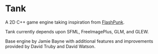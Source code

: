 Tank
====

A 2D C++ game engine taking inspiration from [FlashPunk](useflashpunk.net).

Tank currently depends upon SFML, FreeImagePlus, GLM, and GLEW.

Base engine by Jamie Bayne with additional features and improvements provided
by David Truby and David Watson.
